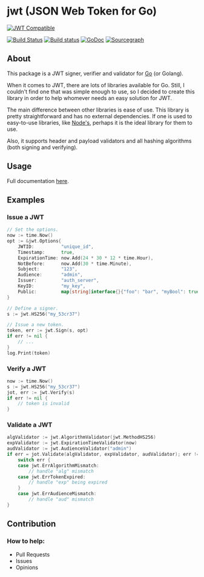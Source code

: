 # jwt (JSON Web Token for Go)
[![JWT Compatible](https://jwt.io/img/badge.svg)](https://jwt.io)

[![Build Status](https://travis-ci.org/gbrlsnchs/jwt.svg?branch=master)](https://travis-ci.org/gbrlsnchs/jwt)
[![Build status](https://ci.appveyor.com/api/projects/status/wqao7uvucce71jja/branch/master?svg=true)](https://ci.appveyor.com/project/gbrlsnchs/jwt/branch/master)
[![GoDoc](https://img.shields.io/badge/godoc-reference-blue.svg)](https://godoc.org/github.com/gbrlsnchs/jwt)
[![Sourcegraph](https://sourcegraph.com/github.com/gbrlsnchs/jwt/-/badge.svg)](https://sourcegraph.com/github.com/gbrlsnchs/jwt?badge)

## About
This package is a JWT signer, verifier and validator for [Go] (or Golang).

When it comes to JWT, there are lots of libraries available for Go.
Still, I couldn't find one that was simple enough to use, so I decided to create this library in order to help whomever needs an easy solution for JWT.

The main difference between other libraries is ease of use.
This library is pretty straightforward and has no external dependencies.
If one is used to easy-to-use libraries, like [Node's], perhaps it is the ideal library for them to use.

Also, it supports header and payload validators and all hashing algorithms (both signing and verifying).

## Usage
Full documentation [here].

## Examples
### Issue a JWT
```go
// Set the options.
now := time.Now()
opt := &jwt.Options{
	JWTID:          "unique_id",
	Timestamp:      true,
	ExpirationTime: now.Add(24 * 30 * 12 * time.Hour),
	NotBefore:      now.Add(30 * time.Minute),
	Subject:        "123",
	Audience:       "admin",
	Issuer:         "auth_server",
	KeyID:          "my_key",
	Public:         map[string]interface{}{"foo": "bar", "myBool": true},
}

// Define a signer.
s := jwt.HS256("my_53cr37")

// Issue a new token.
token, err := jwt.Sign(s, opt)
if err != nil {
	// ...
}
log.Print(token)
```

### Verify a JWT
```go
now := time.Now()
s := jwt.HS256("my_53cr37")
jot, err := jwt.Verify(s)
if err != nil {
	// token is invalid
}
```

### Validate a JWT
```go
algValidator := jwt.AlgorithmValidator(jwt.MethodHS256)
expValidator := jwt.ExpirationTimeValidator(now)
audValidator := jwt.AudienceValidator("admin")
if err = jot.Validate(algValidator, expValidator, audValidator); err != nil {
	switch err {
	case jwt.ErrAlgorithmMismatch:
		// handle "alg" mismatch
	case jwt.ErrTokenExpired:
		// handle "exp" being expired
	}
	case jwt.ErrAudienceMismatch:
		// handle "aud" mismatch
}
```

## Contribution
### How to help:
- Pull Requests
- Issues
- Opinions

[Go]: https://golang.org
[Node's]: https://github.com/auth0/node-jsonwebtoken
[here]: https://godoc.org/github.com/gbrlsnchs/jwt
